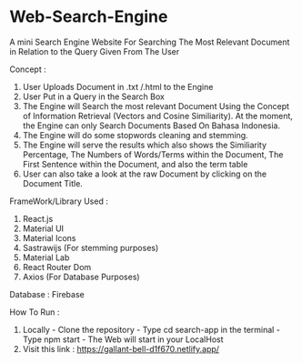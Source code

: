 # Web-Search-Engine
A mini Search Engine Website For Searching The Most Relevant Document in Relation to the Query Given From The User

Concept :
  1. User Uploads Document in .txt /.html to the Engine
  2. User Put in a Query in the Search Box
  3. The Engine will Search the most relevant Document Using the Concept of Information Retrieval (Vectors and Cosine Similiarity). At the moment, the Engine can only Search Documents Based On Bahasa Indonesia.
  4. The Engine will do some stopwords cleaning and stemming.
  5. The Engine will serve the results which also shows the Similiarity Percentage, The Numbers of Words/Terms within the Document, The First Sentence within the Document, and also the term table
  6. User can also take a look at the raw Document by clicking on the Document Title.
  
 FrameWork/Library Used :
  1. React.js
  2. Material UI
  3. Material Icons
  4. Sastrawijs (For stemming purposes)
  5. Material Lab
  6. React Router Dom
  7. Axios (For Database Purposes)
  
 Database : Firebase
  
 How To Run :
   1. Locally
    - Clone the repository
    - Type cd search-app in the terminal
    - Type npm start
    - The Web will start in your LocalHost
   2. Visit this link : https://gallant-bell-d1f670.netlify.app/
